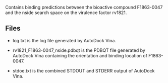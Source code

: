 Contains binding predictions between the bioactive compound F1863-0047 and the nside search space on the virulence factor rv1821.

## Files

- log.txt is the log file generated by AutoDock Vina.

- rv1821_F1863-0047_nside.pdbqt is the PDBQT file generated by AutoDock Vina containing the orientation and binding location of F1863-0047.

- stdoe.txt is the combined STDOUT and STDERR output of AutoDock Vina.

